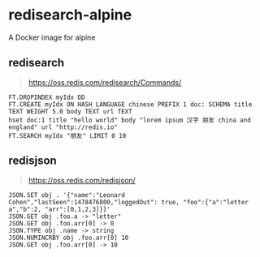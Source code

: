 # redisearch-alpine
A Docker image for alpine

## redisearch
> https://oss.redis.com/redisearch/Commands/
```
FT.DROPINDEX myIdx DD
FT.CREATE myIdx ON HASH LANGUAGE chinese PREFIX 1 doc: SCHEMA title TEXT WEIGHT 5.0 body TEXT url TEXT
hset doc:1 title "hello world" body "lorem ipsum 汉字 朋友 china and england" url "http://redis.io"
FT.SEARCH myIdx "朋友" LIMIT 0 10
```

## redisjson
> https://oss.redis.com/redisjson/
```
JSON.SET obj . '{"name":"Leonard Cohen","lastSeen":1478476800,"loggedOut": true, "foo":{"a":"letter a","b":2, "arr":[0,1,2,3]}}'
JSON.GET obj .foo.a -> "letter"
JSON.GET obj .foo.arr[0] -> 0
JSON.TYPE obj .name -> string
JSON.NUMINCRBY obj .foo.arr[0] 10
JSON.GET obj .foo.arr[0] -> 10
```
